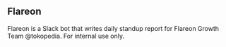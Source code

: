## Flareon

Flareon is a Slack bot that writes daily standup report for Flareon Growth Team @tokopedia. For internal use only.

